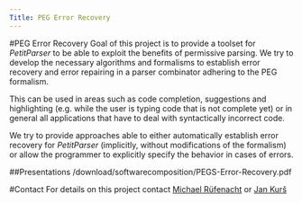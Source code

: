 ```yaml
---
Title: PEG Error Recovery
---
```

#PEG Error Recovery
Goal of this project is to provide a toolset for *PetitParser* to be able to exploit the benefits of permissive parsing. We try to develop the necessary algorithms and formalisms to establish error recovery and error repairing in a parser combinator adhering to the PEG formalism.

This can be used in areas such as code completion, suggestions and highlighting (e.g. while the user is typing code that is not complete yet) or in general all applications that have to deal with syntactically incorrect code.

We try to provide approaches able to either automatically establish error recovery for *PetitParser* (implicitly, without modifications of the formalism) or allow the programmer to explicitly specify the behavior in cases of errors.

##Presentations
/download/softwarecomposition/PEGS-Error-Recovery.pdf


#Contact
For details on this project contact [Michael Rüfenacht](%base_url%/wiki/alumni/MichaelRuefenacht) or [Jan Kurš](%base_url%/staff/kursjan)

